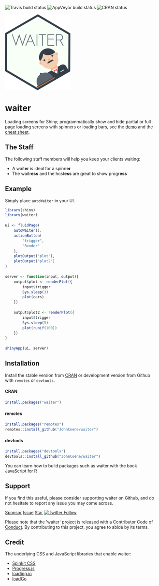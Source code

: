 ![Travis build status](https://travis-ci.org/JohnCoene/waiter.svg?branch=master)
![AppVeyor build status](https://ci.appveyor.com/api/projects/status/github/JohnCoene/waiter?branch=master&svg=true)
![CRAN status](https://www.r-pkg.org/badges/version/waiter)

<img height=250 src="_assets/img/logo.png" />

# waiter

Loading screens for Shiny; programmatically show and hide partial or full page loading screens with spinners or loading bars, see the [demo](https://shiny.john-coene.com/waiter) and the [cheat sheet](https://waiter.john-coene.com/_assets/cheatsheet.pdf).

## The Staff

The following staff members will help you keep your clients waiting:

* A wait<strong>er</strong> is ideal for a spinn<strong>er</strong>
* The waitr<strong>ess</strong> and the host<strong>ess</strong> are great to show progr<strong>ess</strong>

## Example

Simply place `autoWaiter` in your UI.

```r {highlight: [5]}
library(shiny)
library(waiter)

ui <- fluidPage(
	autoWaiter(),
	actionButton(
		"trigger",
		"Render"
	),
	plotOutput("plot"),
	plotOutput("plot2")
)

server <- function(input, output){
	output$plot <- renderPlot({
		input$trigger
		Sys.sleep(3)
		plot(cars)
	})

	output$plot2 <- renderPlot({
		input$trigger
		Sys.sleep(5)
		plot(runif(100))
	})
}

shinyApp(ui, server)
```

## Installation

Install the stable version from 
[CRAN](https://CRAN.R-project.org/package=waiter)
or development version from Github with `remotes` or
`devtools`.

<!-- tabs:start -->

#### **CRAN**

```r
install.packages("waiter")
```

#### **remotes**

``` r
install.packages("remotes")
remotes::install_github("JohnCoene/waiter")
```

#### **devtools**

``` r
install.packages("devtools")
devtools::install_github("JohnCoene/waiter")
```

<!-- tabs:end -->

<Note type = "tip">
You can learn how to build packages such as waiter
with the book <a href='https://javascript-for-r.com/'>JavaScript for R</a>
</Note>

## Support

If you find this useful, please consider supporting waiter on Github, and do not hesitate to report any issue you may come across. 

<!-- Place this tag in your head or just before your close body tag. -->
<script async defer src="https://buttons.github.io/buttons.js"></script>

<a class="github-button" href="https://github.com/sponsors/JohnCoene" data-icon="octicon-heart" aria-label="Sponsor @JohnCoene on GitHub">Sponsor</a> <a class="github-button" href="https://github.com/JohnCoene/waiter/issues" data-icon="octicon-issue-opened" aria-label="Issue JohnCoene/waiter on GitHub">Issue</a> <a class="github-button" href="https://github.com/JohnCoene/waiter" data-icon="octicon-star" data-show-count="true" aria-label="Star JohnCoene/waiter on GitHub">Star</a>
[![Twitter Follow](https://img.shields.io/twitter/follow/jdatap?style=social)](https://twitter.com/jdatap)

Please note that the 'waiter' project is released with a [Contributor Code of Conduct](https://github.com/JohnCoene/waiter/blob/master/CODE_OF_CONDUCT.md). By contributing to this project, you agree to abide by its terms.

## Credit

The underlying CSS and JavaScript libraries that enable waiter:

- [Spinkit CSS](https://tobiasahlin.com/spinkit/)
- [Progress.js](https://usablica.github.io/progress.js/)
- [loading.io](https://loading.io/progress/)
- [loadGo](http://franverona.com/loadgo/)
